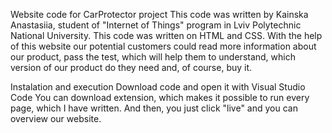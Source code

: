 Website code for CarProtector project
This code was written by Kainska Anastasiia, student of "Internet of Things" program in Lviv Polytechnic National University. This code was written on HTML and CSS. With the help of this website our potential customers could read more information about our product, pass the test, which will help them to understand, which version of our product do they need and, of course, buy it.

Instalation and execution
Download code and open it with Visual Studio Code
You can download extension, which makes it possible to run every page, which I have written. And then, you just click "live" and you can overview our website.
